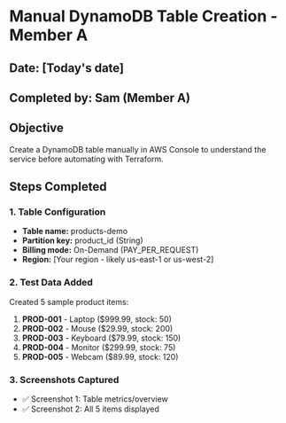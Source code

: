 # Manual DynamoDB Table Creation - Member A

## Date: [Today's date]
## Completed by: Sam (Member A)

## Objective
Create a DynamoDB table manually in AWS Console to understand the service before automating with Terraform.

## Steps Completed

### 1. Table Configuration
- **Table name:** products-demo
- **Partition key:** product_id (String)
- **Billing mode:** On-Demand (PAY_PER_REQUEST)
- **Region:** [Your region - likely us-east-1 or us-west-2]

### 2. Test Data Added
Created 5 sample product items:

1. **PROD-001** - Laptop ($999.99, stock: 50)
2. **PROD-002** - Mouse ($29.99, stock: 200)
3. **PROD-003** - Keyboard ($79.99, stock: 150)
4. **PROD-004** - Monitor ($299.99, stock: 75)
5. **PROD-005** - Webcam ($89.99, stock: 120)

### 3. Screenshots Captured
- ✅ Screenshot 1: Table metrics/overview
- ✅ Screenshot 2: All 5 items displayed
